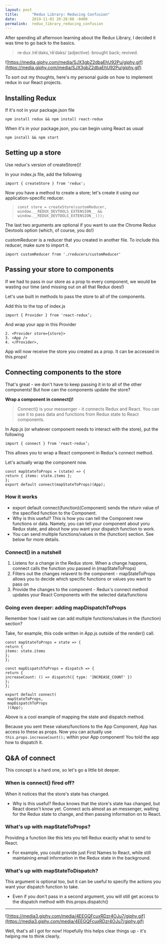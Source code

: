 ```yaml
---
layout: post
title:      "Redux Library: Reducing Confusion"
date:       2019-11-01 20:28:08 -0400
permalink:  redux_library_reducing_confusion
---
```


After spending all afternoon learning about the Redux Library, I decided it was time to go back to the basics.

> re·dux /rēˈdəks,ˈrēˈdəks/ (adjective) :brought back; revived.

![https://media.giphy.com/media/SJX3gbZ2dbaEhU92Pu/giphy.gif](https://media.giphy.com/media/SJX3gbZ2dbaEhU92Pu/giphy.gif)

To sort out my thoughts, here's my personal guide on how to implement redux in our React projects.

## Installing Redux
If it's not in your package.json file
```
npm install redux && npm install react-redux
```

When it's in your package.json, you can begin using React as usual 
```
npm install && npm start
```

## Setting up a store
Use redux's version of createStore()!

In your index.js file, add the following

```
import { createStore } from 'redux';
```

Now you have a method to create a store; let's create it using our application-specific reducer.

> `const store = createStore(customReducer,  window.__REDUX_DEVTOOLS_EXTENSION__ && window.__REDUX_DEVTOOLS_EXTENSION__());`
> 

The last two arguments are optional if you want to use the Chrome Redux Devtools option (which, of course, you do!)

customReducer is a reducer that you created in another file. To include this reducer, make sure to import it.

```
import customReducer from './reducers/customReducer'
```


## Passing your store to components
If we had to pass in our store as a prop to every component, we would be wasting our time (and missing out on all that Redux does!)

Let's use built in methods to pass the store to all of the components.

Add this to the top of index.js

```
import { Provider } from 'react-redux’;
```

And wrap your app in this Provider 

```
2. <Provider store={store}>
3. <App />
4. </Provider>,
```

App will now receive the store you created as a prop. It can be accessed in this.props!

## Connecting components to the store 
That's great - we don't have to keep passing it in to all of the other components! But how can the components update the store?

**Wrap a component in connect()!**

> Connect() is your messenger - it connects Redux and React. You can use it to pass data and functions from Redux state to React components.

In App.js (or whatever component needs to interact with the store), put the following 

```
import { connect } from 'react-redux’;
```

This allows you to wrap a React component in Redux's connect method. 

Let's actually wrap the component now.

```
const mapStateToProps = (state) => {
return { items: state.items };
};
export default connect(mapStateToProps)(App);
```


### How it works
* export default connect(function)(Component) sends the return value of the specified function to the Component.
* Why is this useful? This is how you can tell the Component new functions or data. Namely, you can tell your component about yoru Redux state, and about how you want your dispatch function to work.
* You can send multiple functions/values in the (function) section. See below for more details.


### Connect() in a nutshell
1. Listens for a change in the Redux store. When a change happens, connect calls the function you passed in (mapStateToProps)
2. Filters out the changes relavent to the component - mapStateToProps allows you to decide which specific functions or values you want to pass on 
3. Provide the changes to the component - Redux's connect method updates your React Components with the selected data/functions

### Going even deeper: adding mapDispatchToProps

Remember how I said we can add multiple functions/values in the (function) section?

Take, for example, this code written in App.js outside of the render() call.

```
const mapStateToProps = state => {
return {
items: state.items
};
}; 

const mapDispatchToProps = dispatch => {
return {
increaseCount: () => dispatch({ type: 'INCREASE_COUNT' })
};
};

export default connect(
 mapStateToProps,
 mapDispatchToProps
 )(App);
```

Above is a cool example of mapping the state and dispatch method. 

Because you sent these values/functions to the App Component, App has access to these as props. Now you can actually use `this.props.increaseCount();` within your App component! You told the app how to dispatch it.

## Q&A of connect

This concept is a hard one, so let's go a little bit deeper.

### When is connect() fired off? 
When it notices that the store's state has changed. 

* Why is this useful? Redux knows that the store's state has changed, but React doesn't know yet. Connect acts almost as an messenger, waiting for the Redux state to change, and then passing information on to React.

### What's up with mapStateToProps?
Providing a function like this lets you tell Redux exactly what to send to React.
* For example, you could provide just First Names to React, while still maintaining email information in the Redux state in the background.

### What's up with mapStateToDispatch?
This argument is optional too, but it can be useful to specify the actions you want your dispatch function to take.
* Even if you don't pass in a second argument, you will still get access to the dispatch method with this.props.dispatch()

***

![https://media3.giphy.com/media/4EEGQFcuxRDzr4OJu7/giphy.gif](https://media3.giphy.com/media/4EEGQFcuxRDzr4OJu7/giphy.gif)

Well, that's all I got for now! Hopefully this helps clear things up - it's helping me to think clearly.



